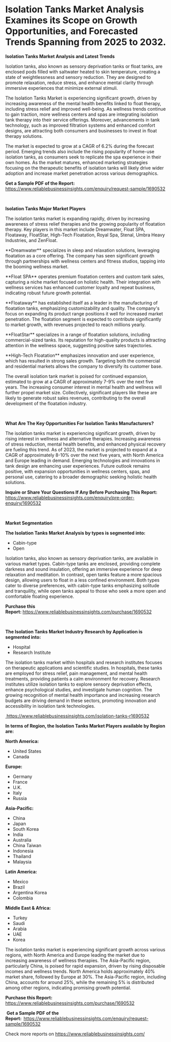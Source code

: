 <p><h1>Isolation Tanks Market Analysis Examines its Scope on Growth Opportunities, and Forecasted Trends Spanning from 2025 to 2032.</h1></p><p><strong>Isolation Tanks Market Analysis and Latest Trends</strong></p>
<p><p>Isolation tanks, also known as sensory deprivation tanks or float tanks, are enclosed pods filled with saltwater heated to skin temperature, creating a state of weightlessness and sensory reduction. They are designed to promote relaxation, reduce stress, and enhance mental clarity through immersive experiences that minimize external stimuli.</p><p>The Isolation Tanks Market is experiencing significant growth, driven by increasing awareness of the mental health benefits linked to float therapy, including stress relief and improved well-being. As wellness trends continue to gain traction, more wellness centers and spas are integrating isolation tank therapy into their service offerings. Moreover, advancements in tank technology, such as improved filtration systems and enhanced comfort designs, are attracting both consumers and businesses to invest in float therapy solutions.</p><p>The market is expected to grow at a CAGR of 6.2% during the forecast period. Emerging trends also include the rising popularity of home-use isolation tanks, as consumers seek to replicate the spa experience in their own homes. As the market matures, enhanced marketing strategies focusing on the therapeutic benefits of isolation tanks will likely drive wider adoption and increase market penetration across various demographics.</p></p>
<p><strong>Get a Sample PDF of the Report:&nbsp;</strong> <a href="https://www.reliablebusinessinsights.com/enquiry/request-sample/1690532?utm_campaign=2245&utm_medium=2&utm_source=Github&utm_content=ia&utm_term=04032025&utm_id=isolation-tanks">https://www.reliablebusinessinsights.com/enquiry/request-sample/1690532</a></p>
<p>&nbsp;</p>
<p><strong>Isolation Tanks Major Market Players</strong></p>
<p><p>The isolation tanks market is expanding rapidly, driven by increasing awareness of stress relief therapies and the growing popularity of floatation therapy. Key players in this market include Dreamwater, Float SPA, Floataway, FloatStar, High-Tech Floatation, Royal Spa, Stenal, Umbra Heavy Industries, and ZenFloat.</p><p>**Dreamwater** specializes in sleep and relaxation solutions, leveraging floatation as a core offering. The company has seen significant growth through partnerships with wellness centers and fitness studios, tapping into the booming wellness market.</p><p>**Float SPA** operates premium floatation centers and custom tank sales, capturing a niche market focused on holistic health. Their integration with wellness services has enhanced customer loyalty and repeat business, indicating robust future growth potential.</p><p>**Floataway** has established itself as a leader in the manufacturing of floatation tanks, emphasizing customizability and quality. The company's focus on expanding its product range positions it well for increased market penetration. The floatation segment is expected to contribute significantly to market growth, with revenues projected to reach millions yearly.</p><p>**FloatStar** specializes in a range of floatation solutions, including commercial-sized tanks. Its reputation for high-quality products is attracting attention in the wellness space, suggesting positive sales trajectories.</p><p>**High-Tech Floatation** emphasizes innovation and user experience, which has resulted in strong sales growth. Targeting both the commercial and residential markets allows the company to diversify its customer base.</p><p>The overall isolation tank market is poised for continued expansion, estimated to grow at a CAGR of approximately 7-9% over the next five years. The increasing consumer interest in mental health and wellness will further propel market size. Collectively, significant players like these are likely to generate robust sales revenues, contributing to the overall development of the floatation industry.</p></p>
<p>&nbsp;</p>
<p><strong>What Are The Key Opportunities For Isolation Tanks Manufacturers?</strong></p>
<p><p>The isolation tanks market is experiencing significant growth, driven by rising interest in wellness and alternative therapies. Increasing awareness of stress reduction, mental health benefits, and enhanced physical recovery are fueling this trend. As of 2023, the market is projected to expand at a CAGR of approximately 8-10% over the next five years, with North America and Europe leading in demand. Emerging technologies and innovations in tank design are enhancing user experiences. Future outlook remains positive, with expansion opportunities in wellness centers, spas, and personal use, catering to a broader demographic seeking holistic health solutions.</p></p>
<p><strong>Inquire or Share Your Questions If Any Before Purchasing This Report:</strong> <a href="https://www.reliablebusinessinsights.com/enquiry/pre-order-enquiry/1690532?utm_campaign=2245&utm_medium=2&utm_source=Github&utm_content=ia&utm_term=04032025&utm_id=isolation-tanks">https://www.reliablebusinessinsights.com/enquiry/pre-order-enquiry/1690532</a></p>
<p>&nbsp;</p>
<p><strong>Market Segmentation</strong></p>
<p><strong>The Isolation Tanks Market Analysis by types is segmented into:</strong></p>
<p><ul><li>Cabin-type</li><li>Open</li></ul></p>
<p><p>Isolation tanks, also known as sensory deprivation tanks, are available in various market types. Cabin-type tanks are enclosed, providing complete darkness and sound insulation, offering an immersive experience for deep relaxation and meditation. In contrast, open tanks feature a more spacious design, allowing users to float in a less confined environment. Both types cater to diverse preferences, with cabin-type tanks emphasizing solitude and tranquility, while open tanks appeal to those who seek a more open and comfortable floating experience.</p></p>
<p><strong>Purchase this Report:&nbsp;</strong><a href="https://www.reliablebusinessinsights.com/purchase/1690532?utm_campaign=2245&utm_medium=2&utm_source=Github&utm_content=ia&utm_term=04032025&utm_id=isolation-tanks">https://www.reliablebusinessinsights.com/purchase/1690532</a></p>
<p>&nbsp;</p>
<p><strong>The Isolation Tanks Market Industry Research by Application is segmented into:</strong></p>
<p><ul><li>Hospital</li><li>Research Institute</li></ul></p>
<p><p>The isolation tanks market within hospitals and research institutes focuses on therapeutic applications and scientific studies. In hospitals, these tanks are employed for stress relief, pain management, and mental health treatments, providing patients a calm environment for recovery. Research institutes utilize isolation tanks to explore sensory deprivation effects, enhance psychological studies, and investigate human cognition. The growing recognition of mental health importance and increasing research budgets are driving demand in these sectors, promoting innovation and accessibility in isolation tank technologies.</p></p>
<p><a href="https://www.reliablebusinessinsights.com/isolation-tanks-r1690532?utm_campaign=2245&utm_medium=2&utm_source=Github&utm_content=ia&utm_term=04032025&utm_id=isolation-tanks">&nbsp;https://www.reliablebusinessinsights.com/isolation-tanks-r1690532</a></p>
<p><strong>In terms of Region, the Isolation Tanks Market Players available by Region are:</strong></p>
<p>
    <p> <strong> North America: </strong>
        <ul>
            <li>United States</li>
            <li>Canada</li>
        </ul>
        </p> 
    <p> <strong> Europe: </strong>
        <ul>
            <li>Germany</li>
            <li>France</li>
            <li>U.K.</li>
            <li>Italy</li>
            <li>Russia</li>
        </ul>
        </p> 
    <p> <strong> Asia-Pacific: </strong>
        <ul>
            <li>China</li>
            <li>Japan</li>
            <li>South Korea</li>
            <li>India</li>
            <li>Australia</li>
            <li>China Taiwan</li>
            <li>Indonesia</li>
            <li>Thailand</li>
            <li>Malaysia</li>
        </ul>
        </p> 
    <p> <strong> Latin America: </strong>
        <ul>
            <li>Mexico</li>
            <li>Brazil</li>
            <li>Argentina Korea</li>
            <li>Colombia</li>
        </ul>
        </p> 
    <p> <strong> Middle East & Africa: </strong>
        <ul>
            <li>Turkey</li>
            <li>Saudi</li>
            <li>Arabia</li>
            <li>UAE</li>
            <li>Korea</li>
        </ul>
    </p>
    </p>
<p><p>The isolation tanks market is experiencing significant growth across various regions, with North America and Europe leading the market due to increasing awareness of wellness therapies. The Asia-Pacific region, particularly China, is poised for rapid expansion, driven by rising disposable incomes and wellness trends. North America holds approximately 40% market share, followed by Europe at 30%. The Asia-Pacific region, including China, accounts for around 25%, while the remaining 5% is distributed among other regions, indicating promising growth potential.</p></p>
<p><strong>Purchase this Report: </strong><a href="https://www.reliablebusinessinsights.com/purchase/1690532?utm_campaign=2245&utm_medium=2&utm_source=Github&utm_content=ia&utm_term=04032025&utm_id=isolation-tanks">https://www.reliablebusinessinsights.com/purchase/1690532</a></p>
<p>&nbsp;<strong>Get a Sample PDF of the Report:&nbsp;&nbsp;</strong><a href="https://www.reliablebusinessinsights.com/enquiry/request-sample/1690532?utm_campaign=2245&utm_medium=2&utm_source=Github&utm_content=ia&utm_term=04032025&utm_id=isolation-tanks">https://www.reliablebusinessinsights.com/enquiry/request-sample/1690532</a></p>
<p><strong></strong></p>
<p>Check more reports on <a href="https://www.reliablebusinessinsights.com/?utm_campaign=2245&utm_medium=2&utm_source=Github&utm_content=ia&utm_term=04032025&utm_id=isolation-tanks">https://www.reliablebusinessinsights.com/</a></p>
